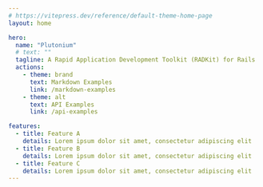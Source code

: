 ```yaml
---
# https://vitepress.dev/reference/default-theme-home-page
layout: home

hero:
  name: "Plutonium"
  # text: ""
  tagline: A Rapid Application Development Toolkit (RADKit) for Rails
  actions:
    - theme: brand
      text: Markdown Examples
      link: /markdown-examples
    - theme: alt
      text: API Examples
      link: /api-examples

features:
  - title: Feature A
    details: Lorem ipsum dolor sit amet, consectetur adipiscing elit
  - title: Feature B
    details: Lorem ipsum dolor sit amet, consectetur adipiscing elit
  - title: Feature C
    details: Lorem ipsum dolor sit amet, consectetur adipiscing elit
---
```

